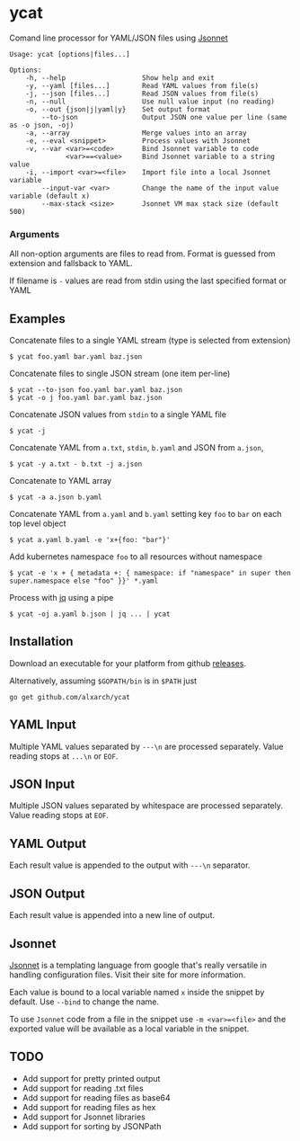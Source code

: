 # ycat

Comand line processor for YAML/JSON files using [Jsonnet](https://jsonnet.org/)

```
Usage: ycat [options|files...]

Options:
    -h, --help                   Show help and exit
    -y, --yaml [files...]        Read YAML values from file(s)
    -j, --json [files...]        Read JSON values from file(s)
    -n, --null                   Use null value input (no reading)
    -o, --out {json|j|yaml|y}    Set output format
        --to-json                Output JSON one value per line (same as -o json, -oj)
    -a, --array                  Merge values into an array
    -e, --eval <snippet>         Process values with Jsonnet
    -v, --var <var>=<code>       Bind Jsonnet variable to code
              <var>==<value>     Bind Jsonnet variable to a string value
    -i, --import <var>=<file>    Import file into a local Jsonnet variable
        --input-var <var>        Change the name of the input value variable (default x) 
        --max-stack <size>       Jsonnet VM max stack size (default 500)
```

### Arguments

All non-option arguments are files to read from.
Format is guessed from extension and fallsback to YAML.

If filename is `-` values are read from stdin using the last specified format or YAML
  
## Examples

Concatenate files to a single YAML stream (type is selected from extension)

```
$ ycat foo.yaml bar.yaml baz.json
```

Concatenate files to single JSON stream (one item per-line)

```
$ ycat --to-json foo.yaml bar.yaml baz.json
$ ycat -o j foo.yaml bar.yaml baz.json
```

Concatenate JSON values from `stdin` to a single YAML file

```
$ ycat -j
```

Concatenate YAML from `a.txt`, `stdin`, `b.yaml` and JSON from `a.json`, 

```
$ ycat -y a.txt - b.txt -j a.json
```

Concatenate to YAML array

```
$ ycat -a a.json b.yaml
```

Concatenate YAML from `a.yaml` and `b.yaml` setting key `foo` to `bar` on each top level object

```
$ ycat a.yaml b.yaml -e 'x+{foo: "bar"}'
```

Add kubernetes namespace `foo` to all resources without namespace

```
$ ycat -e 'x + { metadata +: { namespace: if "namespace" in super then super.namespace else "foo" }}' *.yaml
```

Process with [jq](http://stedolan.github.io/jq/) using a pipe

```
$ ycat -oj a.yaml b.json | jq ... | ycat 
```

## Installation

Download an executable for your platform from github [releases]( https://github.com/alxarch/ycat/releases/latest).

Alternatively, assuming `$GOPATH/bin` is in `$PATH` just

```
go get github.com/alxarch/ycat
```



## YAML Input

Multiple YAML values separated by `---\n` are processed separately.
Value reading stops at `...\n` or `EOF`.

## JSON Input

Multiple JSON values separated by whitespace are processed separately.
Value reading stops at `EOF`.

## YAML Output

Each result value is appended to the output with `---\n` separator.

## JSON Output

Each result value is appended into a new line of output.

## Jsonnet

[Jsonnet](https://jsonnet.org/) is a templating language from google that's really versatile in handling configuration files. Visit their site for more information.

Each value is bound to a local variable named `x` inside the snippet by default. Use `--bind` to change the name.

To use `Jsonnet` code from a file in the snippet use `-m <var>=<file>` and the exported value will be available as
a local variable in the snippet.

## TODO

  - Add support for pretty printed output
  - Add support for reading .txt files
  - Add support for reading files as base64
  - Add support for reading files as hex
  - Add support for Jsonnet libraries
  - Add support for sorting by JSONPath